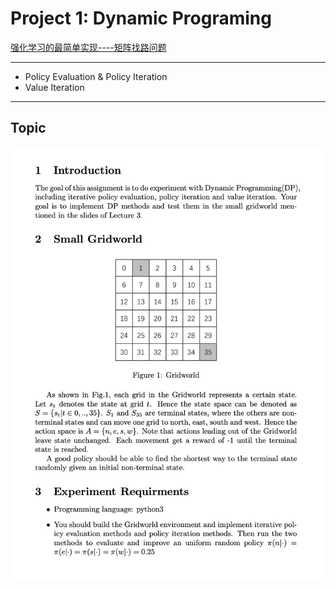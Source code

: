 # Project 1: Dynamic Programing

[强化学习的最简单实现----矩阵找路问题](https://blog.csdn.net/qq_42511414/article/details/109962364)

-----------

- Policy Evaluation & Policy Iteration
- Value Iteration

------

## Topic

<img src="./cut/截屏2021-03-22 上午11.52.55.png" alt="avatar" style="zoom:80%;" />


